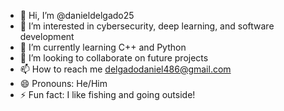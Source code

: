 - 👋 Hi, I’m @danieldelgado25
- 👀 I’m interested in cybersecurity, deep learning, and software development
- 🌱 I’m currently learning C++ and Python
- 💞️ I’m looking to collaborate on future projects
- 📫 How to reach me delgadodaniel486@gmail.com
- 😄 Pronouns: He/Him
- ⚡ Fun fact: I like fishing and going outside!

<!---
danieldelgado25/danieldelgado25 is a ✨ special ✨ repository because its `README.md` (this file) appears on your GitHub profile.
You can click the Preview link to take a look at your changes.
--->
